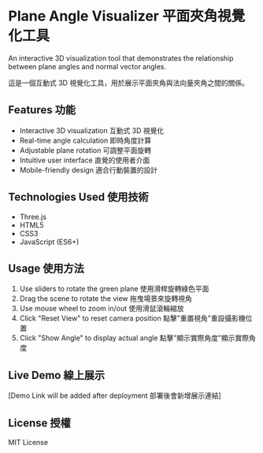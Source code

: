 # Plane Angle Visualizer 平面夾角視覺化工具

An interactive 3D visualization tool that demonstrates the relationship between plane angles and normal vector angles.

這是一個互動式 3D 視覺化工具，用於展示平面夾角與法向量夾角之間的關係。

## Features 功能

- Interactive 3D visualization 互動式 3D 視覺化
- Real-time angle calculation 即時角度計算
- Adjustable plane rotation 可調整平面旋轉
- Intuitive user interface 直覺的使用者介面
- Mobile-friendly design 適合行動裝置的設計

## Technologies Used 使用技術

- Three.js
- HTML5
- CSS3
- JavaScript (ES6+)

## Usage 使用方法

1. Use sliders to rotate the green plane 使用滑桿旋轉綠色平面
2. Drag the scene to rotate the view 拖曳場景來旋轉視角
3. Use mouse wheel to zoom in/out 使用滑鼠滾輪縮放
4. Click "Reset View" to reset camera position 點擊"重置視角"重設攝影機位置
5. Click "Show Angle" to display actual angle 點擊"顯示實際角度"顯示實際角度

## Live Demo 線上展示

[Demo Link will be added after deployment 部署後會新增展示連結]

## License 授權

MIT License 